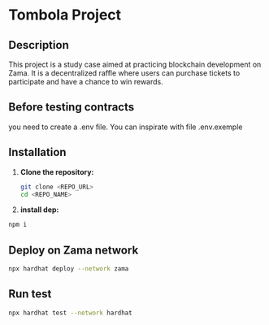 # Tombola Project

## Description

This project is a study case aimed at practicing blockchain development on Zama. It is a decentralized raffle where
users can purchase tickets to participate and have a chance to win rewards.

## Before testing contracts

you need to create a .env file. You can inspirate with file .env.exemple

## Installation

1. **Clone the repository:**

   ```bash
   git clone <REPO_URL>
   cd <REPO_NAME>
   ```

2. **install dep:**

 ```bash
 npm i
 ```

## Deploy on Zama network

```bash
npx hardhat deploy --network zama
```

## Run test

```bash
npx hardhat test --network hardhat
```